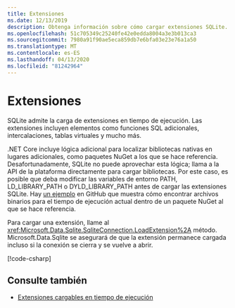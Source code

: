 ```yaml
---
title: Extensiones
ms.date: 12/13/2019
description: Obtenga información sobre cómo cargar extensiones SQLite.
ms.openlocfilehash: 51c705349c25240fe42e0edda8004a3e3b013ca3
ms.sourcegitcommit: 7980a91f90ae5eca859db7e6bfa03e23e76a1a50
ms.translationtype: MT
ms.contentlocale: es-ES
ms.lasthandoff: 04/13/2020
ms.locfileid: "81242964"
---
```

# <a name="extensions"></a>Extensiones

SQLite admite la carga de extensiones en tiempo de ejecución. Las extensiones incluyen elementos como funciones SQL adicionales, intercalaciones, tablas virtuales y mucho más.

.NET Core incluye lógica adicional para localizar bibliotecas nativas en lugares adicionales, como paquetes NuGet a los que se hace referencia. Desafortunadamente, SQLite no puede aprovechar esta lógica; llama a la API de la plataforma directamente para cargar bibliotecas. Por este caso, es posible que deba modificar las variables de entorno PATH, LD_LIBRARY_PATH o DYLD_LIBRARY_PATH antes de cargar las extensiones SQLite. Hay [un ejemplo](https://github.com/dotnet/docs/blob/master/samples/snippets/standard/data/sqlite/ExtensionsSample/Program.cs) en GitHub que muestra cómo encontrar archivos binarios para el tiempo de ejecución actual dentro de un paquete NuGet al que se hace referencia.

Para cargar una extensión, llame al <xref:Microsoft.Data.Sqlite.SqliteConnection.LoadExtension%2A> método. Microsoft.Data.Sqlite se asegurará de que la extensión permanece cargada incluso si la conexión se cierra y se vuelve a abrir.

[!code-csharp[](../../../../samples/snippets/standard/data/sqlite/ExtensionsSample/Program.cs?name=snippet_LoadExtension)]

## <a name="see-also"></a>Consulte también

* [Extensiones cargables en tiempo de ejecución](https://www.sqlite.org/loadext.html)
